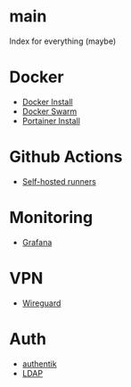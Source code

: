 <head>
  <link rel="shortcut icon" type="image/png" href="favicon.png?">
</head>

# main
Index for everything (maybe)

# Docker
- [Docker Install](/tutorials/setup/docker.md)
- [Docker Swarm](/tutorials/setup/docker-swarm.md)
- [Portainer Install](/tutorials/setup/portainer.md)

# Github Actions
- [Self-hosted runners](/tutorials/setup/github-runner.md)

# Monitoring
- [Grafana](/tutorials/setup/grafana.md)

# VPN
- [Wireguard](/tutorials/configuration/wireguard.md)

# Auth
- [authentik](/tutorials/setup/authentik.md)
- [LDAP](/tutorials/setup/ldap.md)
